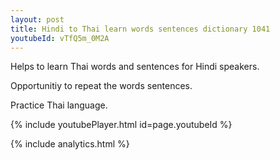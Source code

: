 ```yaml
---
layout: post
title: Hindi to Thai learn words sentences dictionary 1041 
youtubeId: vTfQ5m_0M2A
---
```

 
 
Helps to learn Thai words and sentences for Hindi speakers.

Opportunitiy to repeat the words sentences. 

Practice Thai language. 
 
{% include youtubePlayer.html id=page.youtubeId %}
 
 
{% include analytics.html %}